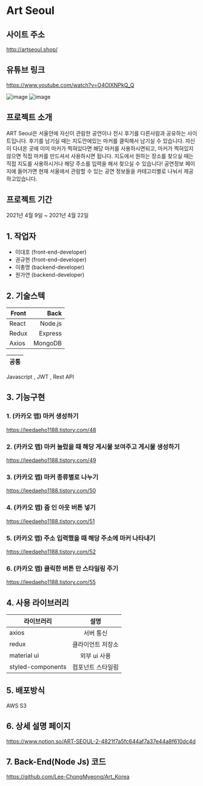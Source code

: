 # Art Seoul

## 사이트 주소
http://artseoul.shop/

## 유튜브 링크
https://www.youtube.com/watch?v=O4OlXNPkQ_Q


![image](https://user-images.githubusercontent.com/79817676/115675644-bf48d300-a389-11eb-813d-384927d19e06.png)
![image](https://user-images.githubusercontent.com/79817676/115675771-de476500-a389-11eb-90c5-bd65735c1ad4.png)



## 프로젝트 소개
 ART Seoul은 서울안에 자신이 관람한 공연이나 전시 후기를 다른사람과 공유하는 사이트입니다. 후기를 남기실 때는 지도안에있는 마커를 클릭해서 남기실 수 있습니다. 자신이 다녀온 곳에 이미 마커가 찍혀있다면 해당 마커를 사용하시면되고, 마커가 찍혀있지 않으면 직접 마커를 만드셔서 사용하시면 됩니다. 지도에서 원하는 장소를 찾으실 때는 직접 지도를 사용하시거나 해당 주소를 입력을 해서 찾으실 수 있습니다! 공연정보 페이지에 들어가면 현재 서울에서 관람할 수 있는 공연 정보들을 카테고리별로 나눠서 제공하고있습니다.

## 프로젝트 기간
2021년 4월 9일 ~ 2021년 4월 22일

## 1. 작업자
  - 이대호 (front-end-developer)
  - 권규현 (front-end-developer)
  - 이총명 (backend-developer)
  - 원가연 (backend-developer)

## 2. 기술스텍

Front | Back
---|---:
React | Node.js
Redux | Express
Axios | MongoDB

공통|
---|
Javascript , JWT , Rest API


## 3. 기능구현 

### 1. (카카오 맵) 마커 생성하기

https://leedaeho1188.tistory.com/48

### 2. (카카오 맵) 마커 눌렀을 때 해당 게시물 보여주고 게시물 생성하기

https://leedaeho1188.tistory.com/49

### 3. (카카오 맵) 마커 종류별로 나누기

https://leedaeho1188.tistory.com/50

### 4. (카카오 맵) 줌 인 아웃 버튼 넣기

https://leedaeho1188.tistory.com/51

### 5. (카카오 맵) 주소 입력했을 때 해당 주소에 마커 나타내기

https://leedaeho1188.tistory.com/52

### 6. (카카오 맵) 클릭한 버튼 만 스타일링 주기

https://leedaeho1188.tistory.com/55

## 4. 사용 라이브러리

라이브러리 | 설명
---|:---:
axios | 서버 통신
redux | 클라이언트 저장소 
material ui | 외부 ui 사용
styled-components | 컴포넌트 스타일링



## 5. 배포방식
AWS S3

## 6. 상세 설명 페이지
https://www.notion.so/ART-SEOUL-2-4821f7a5fc644af7a37e44a8f610dc4d

## 7. Back-End(Node Js) 코드 
https://github.com/Lee-ChongMyeong/Art_Korea
